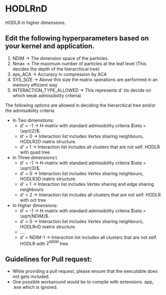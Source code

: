 # HODLRnD
HODLR in higher dimensions. 

## Edit the following hyperparameters based on your kernel and application.    
1) NDIM -> The dimension space of the particles.  
1) Nmax -> The maximum number of particles at the leaf level (This decides the depth of the hierarchical tree)  
3) eps_ACA -> Accuracy in compression by ACA  
4) SYS_SIZE -> Above this size the matrix operations are performed in an memory efficient way   
5) INTERACTION_TYPE_ALLOWED -> This represents d' (to decide on which weak admissibility criteria)   
      
The following options are allowed in deciding the hierarchical tree and/or the admissibility criteria   
- In Two dimenstions:  
    * d' = -1 -> H-matrix with standard admissibility criteria $\eta = \sqrt{2}$.
    * d' = 0 -> Interaction list includes Vertex sharing neighbours, HODLR2D matrix structure.
    * d' = 1 -> Interaction list includes all clusters that are not self. HODLR with quad tree 
- In Three dimensions:\
    * d' = -1 -> H-matrix with standard admissibility criteria $\eta = \sqrt{3}$.
    * d' = 0 -> Interaction list includes Vertex sharing neighbours, HODLR3D matrix structure.
    * d' = 1 -> Interaction list includes Vertex sharing and edge sharing neighbours
    * d' = 2 -> Interaction list includes all clusters that are not self. HODLR with oct tree    
- In Higher dimensions:    
    * d' = -1 -> H-matrix with standard admissibility criteria $\eta = \sqrt{NDIM}$.
    * d' = 0 -> Interaction list includes Vertex sharing neighbours, HODLRnD matrix structure.
    * ....
    * d' = NDIM-1 -> Interaction list includes all clusters that are not self. HODLR with $2^{NDIM}$ tree.  

## Guidelines for Pull request:
* While providing a pull request, please ensure that the executable does not gets included.
* One possible workaround would be to compile with extensions .app, .exe which is ignored. 
